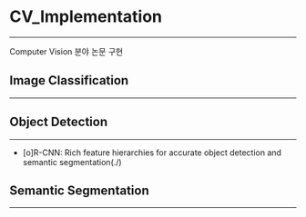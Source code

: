 # CV_Implementation
---
Computer Vision 분야 논문 구현

## Image Classification
---

## Object Detection
---
- [o]R-CNN: Rich feature hierarchies for accurate object detection and semantic segmentation(./)


## Semantic Segmentation
---
